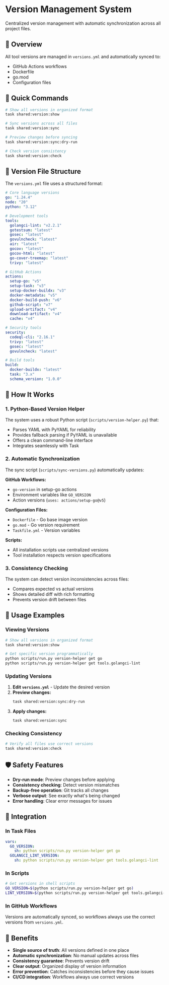 # Version Management System

Centralized version management with automatic synchronization across all project files.

## 🔢 Overview

All tool versions are managed in `versions.yml` and automatically synced to:
- GitHub Actions workflows
- Dockerfile
- go.mod
- Configuration files

## 🚀 Quick Commands

```bash
# Show all versions in organized format
task shared:version:show

# Sync versions across all files
task shared:version:sync

# Preview changes before syncing
task shared:version:sync:dry-run

# Check version consistency
task shared:version:check
```

## 📁 Version File Structure

The `versions.yml` file uses a structured format:

```yaml
# Core language versions
go: "1.24.4"
node: "20"
python: "3.12"

# Development tools
tools:
  golangci-lint: "v2.2.1"
  gotestsum: "latest"
  gosec: "latest"
  govulncheck: "latest"
  air: "latest"
  gocov: "latest"
  gocov-html: "latest"
  go-cover-treemap: "latest"
  trivy: "latest"

# GitHub Actions
actions:
  setup-go: "v5"
  setup-task: "v3"
  setup-docker-buildx: "v3"
  docker-metadata: "v5"
  docker-build-push: "v6"
  github-script: "v7"
  upload-artifact: "v4"
  download-artifact: "v4"
  cache: "v4"

# Security tools
security:
  codeql-cli: "2.16.1"
  trivy: "latest"
  gosec: "latest"
  govulncheck: "latest"

# Build tools
build:
  docker-buildx: "latest"
  task: "3.x"
  schema_version: "1.0.0"
```

## 🔄 How It Works

### 1. Python-Based Version Helper

The system uses a robust Python script (`scripts/version-helper.py`) that:
- Parses YAML with PyYAML for reliability
- Provides fallback parsing if PyYAML is unavailable
- Offers a clean command-line interface
- Integrates seamlessly with Task

### 2. Automatic Synchronization

The sync script (`scripts/sync-versions.py`) automatically updates:

**GitHub Workflows:**
- `go-version` in setup-go actions
- Environment variables like `GO_VERSION`
- Action versions (`uses: actions/setup-go@v5`)

**Configuration Files:**
- `Dockerfile` - Go base image version
- `go.mod` - Go version requirement
- `Taskfile.yml` - Version variables

**Scripts:**
- All installation scripts use centralized versions
- Tool installation respects version specifications

### 3. Consistency Checking

The system can detect version inconsistencies across files:
- Compares expected vs actual versions
- Shows detailed diff with rich formatting
- Prevents version drift between files

## 📖 Usage Examples

### Viewing Versions

```bash
# Show all versions in organized format
task shared:version:show

# Get specific version programmatically
python scripts/run.py version-helper get go
python scripts/run.py version-helper get tools.golangci-lint
```

### Updating Versions

1. **Edit `versions.yml`** - Update the desired version
2. **Preview changes:**
   ```bash
   task shared:version:sync:dry-run
   ```
3. **Apply changes:**
   ```bash
   task shared:version:sync
   ```

### Checking Consistency

```bash
# Verify all files use correct versions
task shared:version:check
```

## 🛡️ Safety Features

- **Dry-run mode**: Preview changes before applying
- **Consistency checking**: Detect version mismatches
- **Backup-free operation**: Git tracks all changes
- **Verbose output**: See exactly what's being changed
- **Error handling**: Clear error messages for issues

## 🔧 Integration

### In Task Files

```yaml
vars:
  GO_VERSION:
    sh: python scripts/run.py version-helper get go
  GOLANGCI_LINT_VERSION:
    sh: python scripts/run.py version-helper get tools.golangci-lint
```

### In Scripts

```bash
# Get versions in shell scripts
GO_VERSION=$(python scripts/run.py version-helper get go)
LINT_VERSION=$(python scripts/run.py version-helper get tools.golangci-lint)
```

### In GitHub Workflows

Versions are automatically synced, so workflows always use the correct versions from `versions.yml`.

## 🎯 Benefits

- **Single source of truth**: All versions defined in one place
- **Automatic synchronization**: No manual updates across files
- **Consistency guarantee**: Prevents version drift
- **Clear output**: Organized display of version information
- **Error prevention**: Catches inconsistencies before they cause issues
- **CI/CD integration**: Workflows always use correct versions 